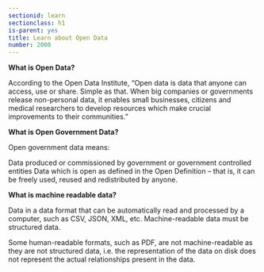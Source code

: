```yaml
---
sectionid: learn
sectionclass: h1
is-parent: yes
title: Learn about Open Data
number: 2000
---
```


**What is Open Data?**

According to the Open Data Institute, “Open data is data that anyone can access, use or share. Simple as that. When big companies or governments release non-personal data, it enables small businesses, citizens and medical researchers to develop resources which make crucial improvements to their communities.”

**What is Open Government Data?**

Open government data means:

Data produced or commissioned by government or government controlled entities
Data which is open as defined in the Open Definition – that is, it can be freely used, reused and redistributed by anyone.

**What is machine readable data?**

Data in a data format that can be automatically read and processed by a computer, such as CSV, JSON, XML, etc. Machine-readable data must be structured data.

Some human-readable formats, such as PDF, are not machine-readable as they are not structured data, i.e. the representation of the data on disk does not represent the actual relationships present in the data.
